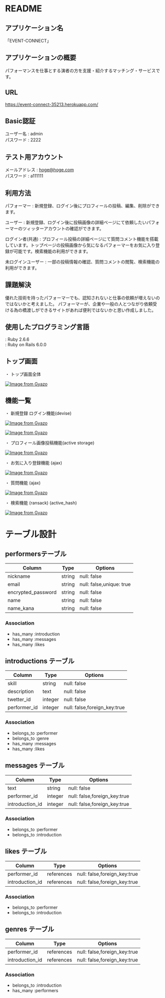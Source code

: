 # README

## アプリケーション名
「EVENT-CONNECT」


## アプリケーションの概要
パフォーマンスを仕事とする演者の方を支援・紹介するマッチング・サービスです。

## URL
https://event-connect-35213.herokuapp.com/

## Basic認証
ユーザー名 : admin  
パスワード : 2222  

## テスト用アカウント
メールアドレス : hoge@hoge.com  
パスワード : a111111  

## 利用方法

パフォーマー : 新規登録、ログイン後にプロフィールの投稿、編集、削除ができます。 

ユーザー : 新規登録、ログイン後に投稿画像の詳細ページにて依頼したいパフォーマーのツィッターアカウントの確認ができます。  

ログイン者(共通) : プロフィール投稿の詳細ページにて質問コメント機能を搭載しています。トップページの投稿画像から気になるパフォーマーをお気に入り登録が可能です。検索機能の利用ができます。

未ログインユーザー : 一部の投稿情報の確認、質問コメントの閲覧、検索機能の利用ができます。

## 課題解決
優れた技術を持ったパフォーマーでも、認知されないと仕事の依頼が増えないのではないかと考えました。
パフォーマーが、企業や一般の人とつながり依頼受ける為の橋渡しができるサイトがあれば便利ではないかと思い作成しました。 

## 使用したプログラミング言語

: Ruby 2.6.6  
: Ruby on Rails 6.0.0  


## トップ画面 

・ トップ画面全体

[![Image from Gyazo](https://i.gyazo.com/cbc5487d0e4f3b6c095d327a40a2d3ce.gif)](https://gyazo.com/cbc5487d0e4f3b6c095d327a40a2d3ce)

## 機能一覧

・ 新規登録 ログイン機能(devise)  

[![Image from Gyazo](https://i.gyazo.com/da795e5e08f138d33dbb047ec82a8063.png)](https://gyazo.com/da795e5e08f138d33dbb047ec82a8063)

[![Image from Gyazo](https://i.gyazo.com/eb8ccb936b9ecfe9a830a14c4e26e360.png)](https://gyazo.com/eb8ccb936b9ecfe9a830a14c4e26e360)

・  プロフィール画像投稿機能(active storage) 

[![Image from Gyazo](https://i.gyazo.com/a8cb7b6a219b27796d050e600090ff27.png)](https://gyazo.com/a8cb7b6a219b27796d050e600090ff27)

・  お気に入り登録機能 (ajax)  

[![Image from Gyazo](https://i.gyazo.com/0f33af9e81085c763398cc9ec3e2ad4c.gif)](https://gyazo.com/0f33af9e81085c763398cc9ec3e2ad4c)

・  質問機能 (ajax)  

[![Image from Gyazo](https://i.gyazo.com/4a4f3b967d9bbd44736b2367184ab525.gif)](https://gyazo.com/4a4f3b967d9bbd44736b2367184ab525)

・  検索機能 (ransack) (active_hash)  

[![Image from Gyazo](https://i.gyazo.com/5424112ecf770e96fed97c202d7e3def.gif)](https://gyazo.com/5424112ecf770e96fed97c202d7e3def)


# テーブル設計

## performersテーブル

| Column               | Type   | Options                  |
| -------------------- | ------ | -------------------------|
| nickname             | string | null: false              |
| email                | string | null: false,unique: true |
| encrypted_password   | string | null: false              |
| name                 | string | null: false              |
| name_kana            | string | null: false              |

### Association
 
- has_many :introduction 
- has_many :messages
- has_many :likes

## introductions テーブル

| Column         | Type    | Options                      |
| -------------- | ------- | ---------------------------- |
| skill          | string  | null: false                  |
| description    | text    | null: false                  |
| twetter_id     | integer | null: false                  |
| performer_id   | integer | null: false,foreign_key:true |


### Association

- belongs_to :performer
- belongs_to :genre
- has_many :messages
- has_many :likes

## messages テーブル

| Column          | Type    | Options                      |
| ----------------| ------- | ---------------------------- |
| text            | string  | null: false                  |
| performer_id    | integer | null: false,foreign_key:true |
| introduction_id | integer | null: false,foreign_key:true |



### Association

- belongs_to :performer
- belongs_to :introduction

## likes テーブル

| Column          | Type       | Options                      |
| ----------------| -----------| ---------------------------- |
| performer_id    | references | null: false,foreign_key:true |
| introduction_id | references | null: false,foreign_key:true |



### Association

- belongs_to :performer
- belongs_to :introduction

## genres テーブル

| Column          | Type       | Options                      |
| ----------------| -----------| ---------------------------- |
| performer_id    | references | null: false,foreign_key:true |
| introduction_id | references | null: false,foreign_key:true |



### Association

- belongs_to :introduction
- has_many :performers









